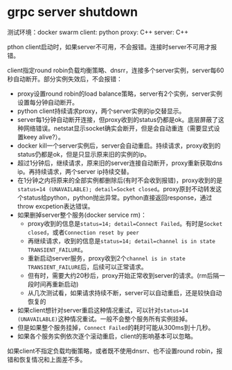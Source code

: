 # grpc server shutdown

测试环境：docker swarm
client: python
proxy: C++
server: C++


pthon client启动时，如果server不可用，不会报错。连接时server不可用才报错。

client指定round robin负载均衡策略、dnsrr，连接多个server实例，server每60秒自动断开。部分实例失效后，不会报错：
* proxy设置round robin的load balance策略，server有2个实例，server实例设置每分钟自动断开。
* python client持续请求proxy，两个server实例的ip交替显示。
* server每1分钟自动断开连接，但proxy收到的status仍都是ok。底层屏蔽了这种网络错误。netstat显示socket确实会断开，但是会自动重连（需要显式设置keey alive?）。
* docker kill一个server实例后，server会自动重启。持续请求，proxy收到的status仍都是ok，但是只显示原来旧的实例的ip。
* 超过1分钟后，继续请求，原来旧的server连接自动断开，proxy重新获取dns ip。再持续请求，两个server ip持续交替。
* 在1分钟之内将原来的全部实例都删除后(有时不会收到报错)，proxy收到的是`status=14 (UNAVAILABLE); detail=Socket closed`。proxy原封不动转发这个status给python，python抛出异常。python直接返回response，通过throw excpetion表达错误。
* 如果删掉server整个服务(docker service rm)：
  * proxy收到的信息是`status=14; detail=Connect Failed`。有时是`Socket closed`，或者`Connection reset by peer`
  * 再继续请求，收到的信息是`status=14; detail=channel is in state TRANSIENT_FAILURE`。
  * 重新启动server服务，proxy收到2个`channel is in state TRANSIENT_FAILURE`后，后续可以正常请求。
  * 但有时，需要大约20秒后，proxy开始正常收到server的请求。(rm后隔一段时间再重新启动)
  * 从几次测试看，如果请求持续不断，server可以自动重启，还是较快自动恢复的
* 如果client想针对server重启这种情况重试，可以针对`status=14 (UNAVAILABLE)`这种情况重试。一般不会整个服务所有实例挂掉。
* 但是如果整个服务挂掉，`Connect Failed`的耗时可能从300ms到十几秒。
* 如果各个服务实例依次逐个滚动重启，client的影响基本可以忽略。

如果client不指定负载均衡策略，或者既不使用dnsrr、也不设置round robin，报错和恢复情况和上面差不多。




